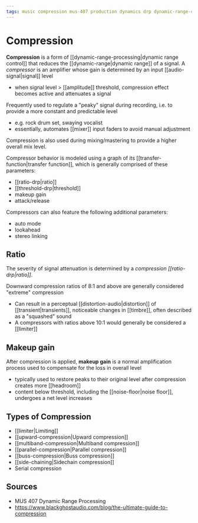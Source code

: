 ```yaml
---
tags: music compression mus-407 production dynamics drp dynamic-range-compression dynamic-range
---
```


# Compression

**Compression** is a form of [[dynamic-range-processing|dynamic range control]] that reduces the [[dynamic-range|dynamic range]] of a signal. A _compressor_ is an amplifier whose gain is determined by an input [[audio-signal|signal]] level

- when signal level > [[amplitude]] threshold, compression effect becomes active and attenuates a signal

Frequently used to regulate a "peaky" signal during recording, i.e. to provide a more constant and predictable level

- e.g. rock drum set, swaying vocalist
- essentially, automates [[mixer]] input faders to avoid manual adjustment

Compression is also used during mixing/mastering to provide a higher overall mix level.

Compressor behavior is modeled using a graph of its [[transfer-function|transfer function]], which is generally comprised of these parameters:

- [[ratio-drp|ratio]]
- [[threshold-drp|threshold]]
- makeup gain
- attack/release

Compressors can also feature the following additional parameters:

- auto mode
- lookahead
- stereo linking

## Ratio

The severity of signal attenuation is determined by a _compression [[ratio-drp|ratio]]_.

Downward compression ratios of 8:1 and above are generally considered "extreme" compression

- Can result in a perceptual [[distortion-audio|distortion]] of [[transient|transients]], noticeable changes in [[timbre]], often described as a "squashed" sound
- A compressors with ratios above 10:1 would generally be considered a [[limiter]]

## Makeup gain

After compression is applied, **makeup gain** is a normal amplification process used to compensate for the loss in overall level

- typically used to restore peaks to their original level after compression creates more [[headroom]]
- content below threshold, including the [[noise-floor|noise floor]], undergoes a net level increases

## Types of Compression

- [[limiter|Limiting]]
- [[upward-compression|Upward compression]]
- [[multiband-compression|Multiband compression]]
- [[parallel-compression|Parallel compression]]
- [[buss-compression|Buss compression]]
- [[side-chaining|Sidechain compression]]
- Serial compression

## Sources

- MUS 407 Dynamic Range Processing
- <https://www.blackghostaudio.com/blog/the-ultimate-guide-to-compression>
